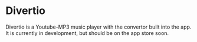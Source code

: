 # Divertio

Divertio is a Youtube-MP3 music player with the convertor built into the app. It is currently in development, but should be on the app store soon. 
